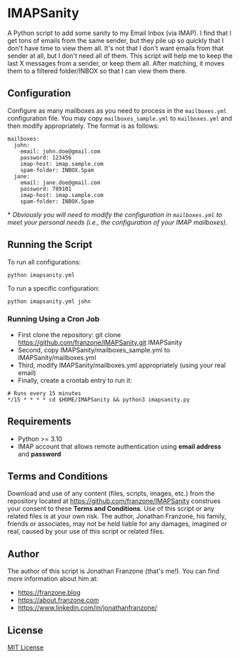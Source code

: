 # IMAPSanity
A Python script to add some sanity to my Email Inbox (via IMAP). I find that I get tons of emails from the same sender, but they pile up so quickly that I don't have time to view them all. It's not that I don't want emails from that sender at all, but I don't need all of them. This script will help me to keep the last X messages from a sender, or keep them all. After matching, it moves them to a filtered folder/INBOX so that I can view them there.

## Configuration
Configure as many mailboxes as you need to process in the `mailboxes.yml` configuration file. You may copy `mailboxes_sample.yml` to `mailboxes.yml` and then modify appropriately. The format is as follows:

```
mailboxes:
  john:
    email: john.doe@gmail.com
    password: 123456
    imap-host: imap.sample.com
    spam-folder: INBOX.Spam
  jane:
    email: jane.doe@gmail.com
    password: 789101
    imap-host: imap.sample.com
    spam-folder: INBOX.Spam
```
\* *Obviously you will need to modify the configuration in `mailboxes.yml` to meet your personal needs (i.e., the configuration of your IMAP mailboxes).*

## Running the Script
To run all configurations:
```
python imapsanity.yml
```

To run a specific configuration:
```
python imapsanity.yml john
```

### Running Using a Cron Job
* First clone the repository: git clone https://github.com/franzone/IMAPSanity.git IMAPSanity
* Second, copy IMAPSanity/mailboxes_sample.yml to IMAPSanity/mailboxes.yml
* Third, modify IMAPSanity/mailboxes.yml appropriately (using your real email)
* Finally, create a crontab entry to run it:
```
# Runs every 15 minutes
*/15 * * * * cd $HOME/IMAPSanity && python3 imapsanity.py
```

## Requirements
* Python >= 3.10
* IMAP account that allows remote authentication using **email address** and **password**

## Terms and Conditions
Download and use of any content (files, scripts, images, etc.) from the repository located at https://github.com/franzone/IMAPSanity construes your consent to these **Terms and Conditions**. Use of this script or any related files is at your own risk. The author, Jonathan Franzone, his family, friends or associates, may not be held liable for any damages, imagined or real, caused by your use of this script or related files.

## Author
The author of this script is Jonathan Franzone (that's me!). You can find more information about him at:
* https://franzone.blog
* https://about.franzone.com
* https://www.linkedin.com/in/jonathanfranzone/

## License
[MIT License](LICENSE)